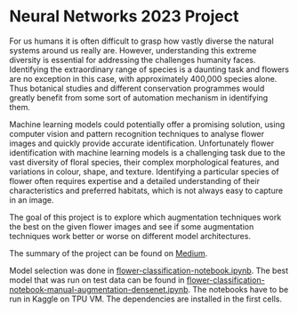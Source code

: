 # Neural Networks 2023 Project

For us humans it is often difficult to grasp how vastly diverse the natural systems around us really are. However, understanding this extreme diversity is essential for addressing the challenges humanity faces. Identifying the extraordinary range of species is a daunting task and flowers are no exception in this case, with approximately 400,000 species alone. Thus botanical studies and different conservation programmes would greatly benefit from some sort of automation mechanism in identifying them. 

Machine learning models could potentially offer a promising solution, using computer vision and pattern recognition techniques to analyse flower images and quickly provide accurate identification. Unfortunately flower identification with machine learning models is a challenging task due to the vast diversity of floral species, their complex morphological features, and variations in colour, shape, and texture. Identifying a particular species of flower often requires expertise and a detailed understanding of their characteristics and preferred habitats, which is not always easy to capture in an image.

The goal of this project is to explore which augmentation techniques work the best on the given flower images and see if some augmentation techniques work better or worse on different model architectures.

The summary of the project can be found on [Medium](https://medium.com/@marcus.artner/petals-to-metal-kaggle-competition-b67f6bf84e2b).

Model selection was done in [flower-classification-notebook.ipynb](/flower-classification-notebook.ipynb). The best model that was run on test data can be found in [flower-classification-notebook-manual-augmentation-densenet.ipynb](/flower-classification-notebook-manual-augmentation-densenet.ipynb). The notebooks have to be run in Kaggle on TPU VM. The dependencies are installed in the first cells.
